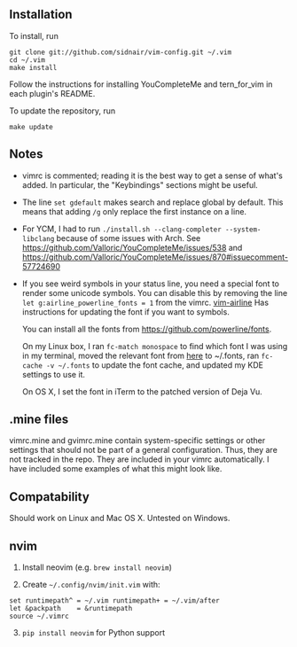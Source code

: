 Installation
------------

To install, run

    git clone git://github.com/sidnair/vim-config.git ~/.vim
    cd ~/.vim
    make install

Follow the instructions for installing YouCompleteMe and tern\_for\_vim in each
plugin's README.

To update the repository, run

    make update

Notes
------------
- vimrc is commented; reading it is the best way to get a sense of what's added.
  In particular, the "Keybindings" sections might be useful.
- The line `set gdefault` makes search and replace global by default. This means
  that adding `/g` only replace the first instance on a line.
- For YCM, I had to run `./install.sh --clang-completer --system-libclang`
  because of some issues with Arch. See
  https://github.com/Valloric/YouCompleteMe/issues/538 and
  https://github.com/Valloric/YouCompleteMe/issues/870#issuecomment-57724690
- If you see weird symbols in your status line, you need a special font to
  render some unicode symbols. You can disable this by removing the line
    `let g:airline_powerline_fonts = 1`
  from the vimrc. [vim-airline](https://github.com/bling/vim-airline) Has
  instructions for updating the font if you want to symbols.

  You can install all the fonts from https://github.com/powerline/fonts.

  On my Linux box, I ran `fc-match monospace` to find which font I was using in
  my terminal, moved the relevant font from
  [here](https://github.com/Lokaltog/powerline-fonts) to ~/.fonts, ran `fc-cache
  -v ~/.fonts` to update the font cache, and updated my KDE settings to use it.

  On OS X, I set the font in iTerm to the patched version of Deja Vu.

.mine files
------------

vimrc.mine and gvimrc.mine contain system-specific settings or other settings
that should not be part of a general configuration. Thus, they are not tracked
in the repo. They are included in your vimrc automatically. I have included some
examples of what this might look like.

Compatability
------------

Should work on Linux and Mac OS X. Untested on Windows.


nvim
------------

1) Install neovim (e.g. `brew install neovim`)

2) Create `~/.config/nvim/init.vim` with:

```
set runtimepath^ = ~/.vim runtimepath+ = ~/.vim/after
let &packpath    = &runtimepath
source ~/.vimrc
```

3) `pip install neovim` for Python support
